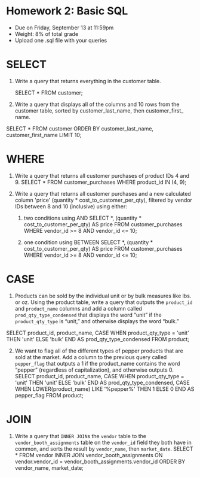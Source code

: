 # Homework 2: Basic SQL 

-  	Due on Friday, September 13 at 11:59pm
-  	Weight: 8% of total grade
-  	Upload one .sql file with your queries

# SELECT
1. Write a query that returns everything in the customer table.

   SELECT * 
FROM customer;

2. Write a query that displays all of the columns and 10 rows from the customer table, sorted by customer_last_name, then customer_first_ name.

SELECT * 
FROM customer
ORDER BY customer_last_name, customer_first_name
LIMIT 10;


# WHERE
1. Write a query that returns all customer purchases of product IDs 4 and 9.
SELECT * 
FROM customer_purchases
WHERE product_id IN (4, 9);


3. Write a query that returns all customer purchases and a new calculated column 'price' (quantity * cost_to_customer_per_qty), filtered by vendor IDs between 8 and 10 (inclusive) using either:
	1.  two conditions using AND
SELECT *, (quantity * cost_to_customer_per_qty) AS price
FROM customer_purchases
WHERE vendor_id >= 8 AND vendor_id <= 10;


	2.  one condition using BETWEEN
SELECT *, (quantity * cost_to_customer_per_qty) AS price
FROM customer_purchases
WHERE vendor_id >= 8 AND vendor_id <= 10;

    

# CASE
1. Products can be sold by the individual unit or by bulk measures like lbs. or oz. Using the product table, write a query that outputs the `product_id` and `product_name` columns and add a column called `prod_qty_type_condensed` that displays the word “unit” if the `product_qty_type` is “unit,” and otherwise displays the word “bulk.”

SELECT product_id, product_name, 
       CASE 
          WHEN product_qty_type = 'unit' THEN 'unit'
          ELSE 'bulk'
       END AS prod_qty_type_condensed
FROM product;


2. We want to flag all of the different types of pepper products that are sold at the market. Add a column to the previous query called `pepper_flag` that outputs a 1 if the product_name contains the word “pepper” (regardless of capitalization), and otherwise outputs 0.
SELECT product_id, product_name, 
       CASE 
          WHEN product_qty_type = 'unit' THEN 'unit'
          ELSE 'bulk'
       END AS prod_qty_type_condensed,
       CASE 
          WHEN LOWER(product_name) LIKE '%pepper%' THEN 1
          ELSE 0
       END AS pepper_flag
FROM product;

# JOIN
1. Write a query that `INNER JOIN`s the `vendor` table to the `vendor_booth_assignments` table on the `vendor_id` field they both have in common, and sorts the result by `vendor_name`, then `market_date`.
   SELECT * 
FROM vendor
INNER JOIN vendor_booth_assignments 
ON vendor.vendor_id = vendor_booth_assignments.vendor_id
ORDER BY vendor_name, market_date;
